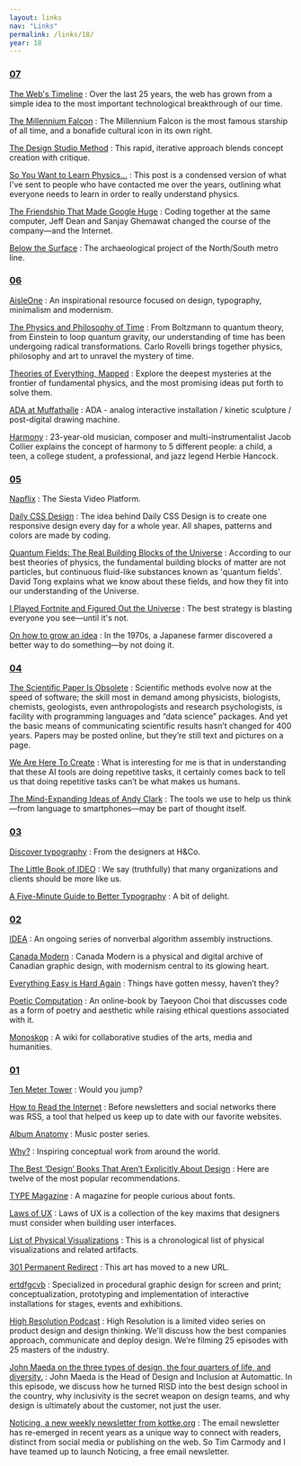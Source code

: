 ```yaml
---
layout: links
nav: "Links"
permalink: /links/18/
year: 18
---
```


<h3 id="07"><a href="#07">07</a></h3>

[The Web's Timeline](https://thehistoryoftheweb.com/timeline/)
: Over the last 25 years, the web has grown from a simple idea to the most important technological breakthrough of our time.

[The Millennium Falcon](https://kitbashed.com/blog/a-complete-history-of-the-millennium-falcon)
: The Millennium Falcon is the most famous starship of all time, and a bonafide cultural icon in its own right.

[The Design Studio Method](https://vimeo.com/37861987)
: This rapid, iterative approach blends concept creation with critique.

[So You Want to Learn Physics…](https://www.susanjfowler.com/blog/2016/8/13/so-you-want-to-learn-physics)
: This post is a condensed version of what I've sent to people who have contacted me over the years, outlining what everyone needs to learn in order to really understand physics.

[The Friendship That Made Google Huge](https://www.newyorker.com/magazine/2018/12/10/the-friendship-that-made-google-huge)
: Coding together at the same computer, Jeff Dean and Sanjay Ghemawat changed the course of the company—and the Internet.

[Below the Surface](https://belowthesurface.amsterdam/)
: The archaeological project of the North/South metro line.


<h3 id="06"><a href="#06">06</a></h3>

[AisleOne](http://www.aisleone.net/)
: An inspirational resource focused on design, typography, minimalism and modernism.

[The Physics and Philosophy of Time](https://www.youtube.com/watch?v=-6rWqJhDv7M)
: From Boltzmann to quantum theory, from Einstein to loop quantum gravity, our understanding of time has been undergoing radical transformations. Carlo Rovelli brings together physics, philosophy and art to unravel the mystery of time.

[Theories of Everything, Mapped](https://www.quantamagazine.org/frontier-of-physics-interactive-map-20150803/)
: Explore the deepest mysteries at the frontier of fundamental physics, and the most promising ideas put forth to solve them.

[ADA at Muffathalle](https://vimeo.com/272238036)
: ADA - analog interactive installation / kinetic sculpture / post-digital drawing machine.

[Harmony](https://www.youtube.com/watch?v=eRkgK4jfi6M)
: 23-year-old musician, composer and multi-instrumentalist Jacob Collier explains the concept of harmony to 5 different people: a child, a teen, a college student, a professional, and jazz legend Herbie Hancock.


<h3 id="05"><a href="#05">05</a></h3>

[Napflix](http://napflix.tv/)
: The Siesta Video Platform.

[Daily CSS Design](https://dailycssdesign.com/)
: The idea behind Daily CSS Design is to create one responsive design every day for a whole year. All shapes, patterns and colors are made by coding.

[Quantum Fields: The Real Building Blocks of the Universe](https://www.youtube.com/watch?v=zNVQfWC_evg)
: According to our best theories of physics, the fundamental building blocks of matter are not particles, but continuous fluid-like substances known as 'quantum fields'. David Tong explains what we know about these fields, and how they fit into our understanding of the Universe.

[I Played Fortnite and Figured Out the Universe](https://www.theatlantic.com/technology/archive/2018/05/i-played-fortnite-and-figured-out-the-universe/559940/)
: The best strategy is blasting everyone you see—until it's not.

[On how to grow an idea](https://thecreativeindependent.com/people/jenny-odell-how-to-grow-an-idea/)
: In the 1970s, a Japanese farmer discovered a better way to do something—by not doing it.


<h3 id="04"><a href="#04">04</a></h3>

[The Scientific Paper Is Obsolete](https://www.theatlantic.com/science/archive/2018/04/the-scientific-paper-is-obsolete/556676/)
: Scientific methods evolve now at the speed of software; the skill most in demand among physicists, biologists, chemists, geologists, even anthropologists and research psychologists, is facility with programming languages and “data science” packages. And yet the basic means of communicating scientific results hasn’t changed for 400 years. Papers may be posted online, but they’re still text and pictures on a page.

[We Are Here To Create](https://www.edge.org/conversation/kai_fu_lee-we-are-here-to-create)
: What is interesting for me is that in understanding that these AI tools are doing repetitive tasks, it certainly comes back to tell us that doing repetitive tasks can’t be what makes us humans.

[The Mind-Expanding Ideas of Andy Clark](https://www.newyorker.com/magazine/2018/04/02/the-mind-expanding-ideas-of-andy-clark)
: The tools we use to help us think—from language to smartphones—may be part of thought itself.


<h3 id="03"><a href="#03">03</a></h3>

[Discover typography](https://discover.typography.com/)
: From the designers at H&Co.

[The Little Book of IDEO](https://lboi.ideo.com/)
: We say (truthfully) that many organizations and clients should be more like us.

[A Five-Minute Guide to Better Typography](http://pierrickcalvez.com/journal/a-five-minutes-guide-to-better-typography)
: A bit of delight.


<h3 id="02"><a href="#02">02</a></h3>

[IDEA](https://idea-instructions.com/)
: An ongoing series of nonverbal algorithm assembly instructions.

[Canada Modern](http://www.canadamodern.org/)
: Canada Modern is a physical and digital archive of Canadian graphic design, with modernism central to its glowing heart.

[Everything Easy is Hard Again](https://frankchimero.com/writing/everything-easy-is-hard-again/)
: Things have gotten messy, haven’t they?

[Poetic Computation](http://poeticcomputation.info/)
: An online-book by Taeyoon Choi that discusses code as a form of poetry and aesthetic while raising ethical questions associated with it.

[Monoskop](https://monoskop.org/Monoskop)
: A wiki for collaborative studies of the arts, media and humanities.


<h3 id="01"><a href="#01">01</a></h3>

[Ten Meter Tower](https://www.youtube.com/watch?v=5QMlIjSnt_E)
: Would you jump?

[How to Read the Internet](https://robinrendle.com/notes/how-to-read-the-internet/)
: Before newsletters and social networks there was RSS, a tool that helped us keep up to date with our favorite websites.

[Album Anatomy](http://duanedalton.com/Album-Anatomy)
: Music poster series.

[Why?](http://www.why.design/)
: Inspiring conceptual work from around the world.

[The Best ‘Design’ Books That Aren’t Explicitly About Design](https://medium.com/google-design/the-best-design-books-that-arent-explicitly-about-design-74fc96ce115e)
: Here are twelve of the most popular recommendations.

[TYPE Magazine](https://www.typemag.org/)
: A magazine for people curious about fonts.

[Laws of UX](https://lawsofux.com/)
: Laws of UX is a collection of the key maxims that designers must consider when building user interfaces.

[List of Physical Visualizations](http://dataphys.org/list/)
: This is a chronological list of physical visualizations and related artifacts.

[301 Permanent Redirect](https://permanent-redirect.xyz/)
: This art has moved to a new URL.

[ertdfgcvb](https://ertdfgcvb.xyz/)
: Specialized in procedural graphic design for screen and print; conceptualization, prototyping and implementation of interactive installations for stages, events and exhibitions.

[High Resolution Podcast](https://www.highresolution.design/)
: High Resolution is a limited video series on product design and design thinking. We'll discuss how the best companies approach, communicate and deploy design. We’re filming 25 episodes with 25 masters of the industry.

[John Maeda on the three types of design, the four quarters of life, and diversity.](https://www.youtube.com/watch?v=LU3y-5Peh9A&t=617s)
: John Maeda is the Head of Design and Inclusion at Automattic. In this episode, we discuss how he turned RISD into the best design school in the country, why inclusivity is the secret weapon on design teams, and why design is ultimately about the customer, not just the user.

[Noticing, a new weekly newsletter from kottke.org](https://kottke.org/18/01/noticing-a-new-weekly-newsletter-from-kottkeorg)
: The email newsletter has re-emerged in recent years as a unique way to connect with readers, distinct from social media or publishing on the web. So Tim Carmody and I have teamed up to launch Noticing, a free email newsletter.
